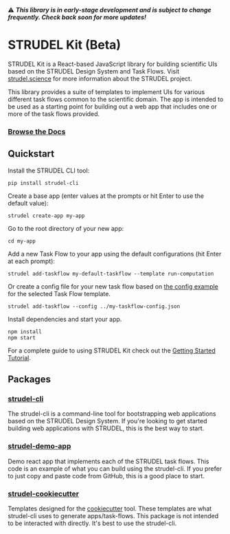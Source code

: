 :warning: ***This library is in early-stage development and is subject to change frequently. Check back soon for more updates!***

# STRUDEL Kit (Beta)

STRUDEL Kit is a React-based JavaScript library for building scientific UIs based on the STRUDEL Design System and Task Flows. Visit [strudel.science](https://strudel.science) for more information about the STRUDEL project.

This library provides a suite of templates to implement UIs for various different task flows common to the scientific domain. The app is intended to be used as a starting point for building out a web app that includes one or more of the task flows provided.

### [Browse the Docs](https://github.com/strudel-science/strudel-kit/tree/main/docs)

## Quickstart

Install the STRUDEL CLI tool:

```
pip install strudel-cli
```

Create a base app (enter values at the prompts or hit Enter to use the default value):

```
strudel create-app my-app
```

Go to the root directory of your new app:

```
cd my-app
```

Add a new Task Flow to your app using the default configurations (hit Enter at each prompt):

```
strudel add-taskflow my-default-taskflow --template run-computation
```

Or create a config file for your new task flow based on [the config example](https://github.com/strudel-science/strudel-kit/blob/main/docs/task-flows/run-computation/config.md) for the selected Task Flow template.

```
strudel add-taskflow --config ../my-taskflow-config.json
```

Install dependencies and start your app.

```
npm install
npm start
```

For a complete guide to using STRUDEL Kit check out the [Getting Started Tutorial](https://github.com/strudel-science/strudel-kit/blob/main/docs/getting-started/0-introduction.md).

## Packages

### [strudel-cli](https://github.com/strudel-science/strudel-kit/blob/main/strudel-cli/README.md)

The strudel-cli is a command-line tool for bootstrapping web applications based on the STRUDEL Design System. If you're looking to get started building web applications with STRUDEL, this is the best way to start.

### [strudel-demo-app](https://github.com/strudel-science/strudel-kit/tree/main/strudel-demo-app)

Demo react app that implements each of the STRUDEL task flows. This code is an example of what you can build using the strudel-cli. If you prefer to just copy and paste code from GitHub, this is a good place to start.

### [strudel-cookiecutter](https://github.com/strudel-science/strudel-kit/tree/main/strudel-cookiecutter)

Templates designed for the [cookiecutter](https://cookiecutter.readthedocs.io/en/latest/README.html) tool. These templates are what strudel-cli uses to generate apps/task-flows. This package is not intended to be interacted with directly. It's best to use the strudel-cli.